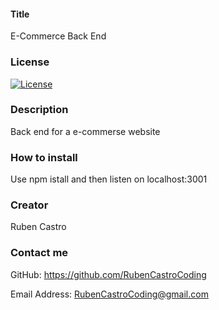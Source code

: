 #### Title 
E-Commerce Back End

### License
[![License](https://img.shields.io/badge/License-MIT-yellow.svg)](https://opensource.org/licenses/MIT)

### Description
Back end for a e-commerse website

### How to install 
Use npm istall and then listen on localhost:3001

### Creator
Ruben Castro

### Contact me
GitHub: https://github.com/RubenCastroCoding

Email Address: RubenCastroCoding@gmail.com
